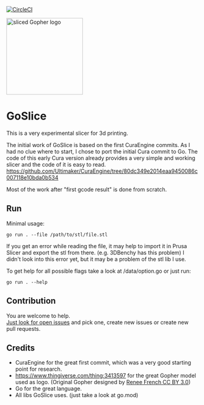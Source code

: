 [![CircleCI](https://circleci.com/gh/aligator/GoSlice.svg?style=svg)](https://circleci.com/gh/aligator/GoSlice)

<img width="200" alt="sliced Gopher logo" src="https://raw.githubusercontent.com/aligator/GoSlice/master/logo.png">

# GoSlice

This is a very experimental slicer for 3d printing.

The initial work of GoSlice is based on the first CuraEngine commits.
As I had no clue where to start, I chose to port the initial Cura commit to Go.
The code of this early Cura version already provides a very simple and working slicer and the code of it is easy to read.
https://github.com/Ultimaker/CuraEngine/tree/80dc349e2014eaa9450086c007118e10bda0b534

Most of the work after "first gcode result" is done from scratch.

## Run
Minimal usage:
```
go run . --file /path/to/stl/file.stl
```
If you get an error while reading the file, it may help to import it in Prusa Slicer and export the stl from there. (e.g. 3DBenchy has this problem)
I didn't look into this error yet, but it may be a problem of the stl lib I use.


To get help for all possible flags take a look at /data/option.go or just run:
```
go run . --help
```

## Contribution
You are welcome to help.  
[Just look for open issues](https://github.com/aligator/GoSlice/issues) and pick one, create new issues or create new pull requests.

## Credits
* CuraEngine for the great first commit, which was a very good starting point for research.
* https://www.thingiverse.com/thing:3413597 for the great Gopher model used as logo. (Original Gopher designed by [Renee French CC BY 3.0](http://reneefrench.blogspot.com/))
* Go for the great language.
* All libs GoSlice uses. (just take a look at go.mod)
